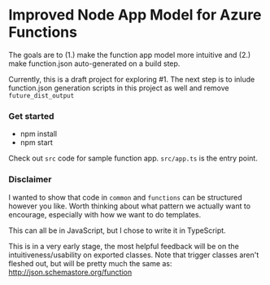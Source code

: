 # Improved Node App Model for Azure Functions
The goals are to (1.) make the function app model more intuitive and (2.) make function.json auto-generated on a build step. 

Currently, this is a draft project for exploring #1.
The next step is to inlude function.json generation scripts in this project as well and remove `future_dist_output`

### Get started
- npm install
- npm start

Check out `src` code for sample function app.
`src/app.ts` is the entry point.

### Disclaimer
I wanted to show that code in `common` and `functions` can be structured however you like. Worth thinking about what pattern we actually want to encourage, especially with how we want to do templates.

This can all be in JavaScript, but I chose to write it in TypeScript.

This is in a very early stage, the most helpful feedback will be on the intuitiveness/usability on exported classes. Note that trigger classes aren't fleshed out, but will be pretty much the same as: http://json.schemastore.org/function
